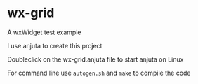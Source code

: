 # wx-grid
A wxWidget test example 

I use anjuta to create this project

Doubleclick on the wx-grid.anjuta file to start anjuta on Linux

For command line use ``autogen.sh`` and ``make`` to compile the code